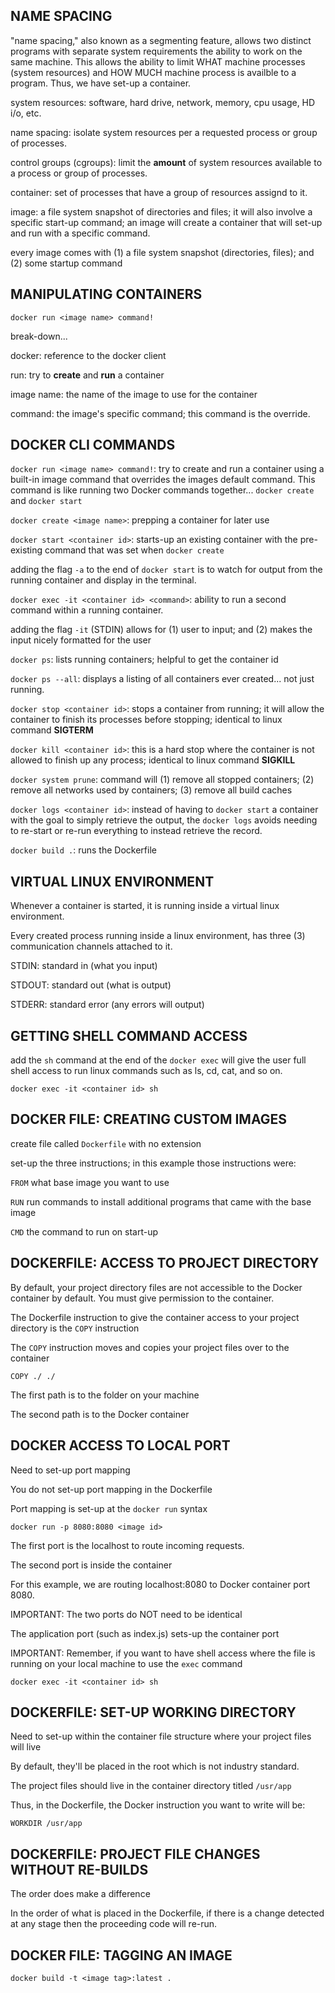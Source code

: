 ## NAME SPACING

"name spacing," also known as a segmenting feature, allows two distinct programs with separate system requirements the ability to work on the same machine. This allows the ability to limit WHAT machine processes (system resources) and HOW MUCH machine process is availble to a program. Thus, we have set-up a container.

system resources: software, hard drive, network, memory, cpu usage, HD i/o, etc.

name spacing: isolate system resources per a requested process or group of processes.

control groups (cgroups): limit the **amount** of system resources available to a process or group of processes.

container: set of processes that have a group of resources assignd to it.

image: a file system snapshot of directories and files; it will also involve a specific start-up command; an image will create a container that will set-up and run with a specific command.

every image comes with (1) a file system snapshot (directories, files); and (2) some startup command

## MANIPULATING CONTAINERS

```
docker run <image name> command!
```

break-down...

docker: reference to the docker client

run: try to **create** and **run** a container

image name: the name of the image to use for the container

command: the image's specific command; this command is the override.

## DOCKER CLI COMMANDS

`docker run <image name> command!`: try to create and run a container using a built-in image command that overrides the images default command. This command is like running two Docker commands together... `docker create` and `docker start`

`docker create <image name>`: prepping a container for later use

`docker start <container id>`: starts-up an existing container with the pre-existing command that was set when `docker create`

adding the flag `-a` to the end of `docker start` is to watch for output from the running container and display in the terminal.

`docker exec -it <container id> <command>`: ability to run a second command within a running container.

adding the flag `-it` (STDIN) allows for (1) user to input; and (2) makes the input nicely formatted for the user

`docker ps`: lists running containers; helpful to get the container id

`docker ps --all`: displays a listing of all containers ever created... not just running.

`docker stop <container id>`: stops a container from running; it will allow the container to finish its processes before stopping; identical to linux command **SIGTERM**

`docker kill <container id>`: this is a hard stop where the container is not allowed to finish up any process; identical to linux command **SIGKILL**

`docker system prune`: command will (1) remove all stopped containers; (2) remove all networks used by containers; (3) remove all build caches

`docker logs <container id>`: instead of having to `docker start` a container with the goal to simply retrieve the output, the `docker logs` avoids needing to re-start or re-run everything to instead retrieve the record.

`docker build .`: runs the Dockerfile

## VIRTUAL LINUX ENVIRONMENT

Whenever a container is started, it is running inside a virtual linux environment.

Every created process running inside a linux environment, has three (3) communication channels attached to it.

STDIN: standard in (what you input)

STDOUT: standard out (what is output)

STDERR: standard error (any errors will output)

## GETTING SHELL COMMAND ACCESS

add the `sh` command at the end of the `docker exec` will give the user full shell access to run linux commands such as ls, cd, cat, and so on.

```
docker exec -it <container id> sh
```

## DOCKER FILE: CREATING CUSTOM IMAGES

create file called `Dockerfile` with no extension

set-up the three instructions; in this example those instructions were:

`FROM` what base image you want to use

`RUN` run commands to install additional programs that came with the base image

`CMD` the command to run on start-up

## DOCKERFILE: ACCESS TO PROJECT DIRECTORY

By default, your project directory files are not accessible to the Docker container by default. You must give permission to the container.

The Dockerfile instruction to give the container access to your project directory is the `COPY` instruction

The `COPY` instruction moves and copies your project files over to the container

```
COPY ./ ./
```

The first path is to the folder on your machine

The second path is to the Docker container

## DOCKER ACCESS TO LOCAL PORT

Need to set-up port mapping

You do not set-up port mapping in the Dockerfile

Port mapping is set-up at the `docker run` syntax

`docker run -p 8080:8080 <image id>`

The first port is the localhost to route incoming requests.

The second port is inside the container

For this example, we are routing localhost:8080 to Docker container port 8080.

IMPORTANT: The two ports do NOT need to be identical

The application port (such as index.js) sets-up the container port

IMPORTANT: Remember, if you want to have shell access where the file is running on your local machine to use the `exec` command

`docker exec -it <container id> sh`

## DOCKERFILE: SET-UP WORKING DIRECTORY

Need to set-up within the container file structure where your project files will live

By default, they'll be placed in the root which is not industry standard.

The project files should live in the container directory titled `/usr/app`

Thus, in the Dockerfile, the Docker instruction you want to write will be:

`WORKDIR /usr/app`

## DOCKERFILE: PROJECT FILE CHANGES WITHOUT RE-BUILDS

The order does make a difference

In the order of what is placed in the Dockerfile, if there is a change detected at any stage then the proceeding code will re-run.



## DOCKER FILE: TAGGING AN IMAGE

`docker build -t <image tag>:latest .`
